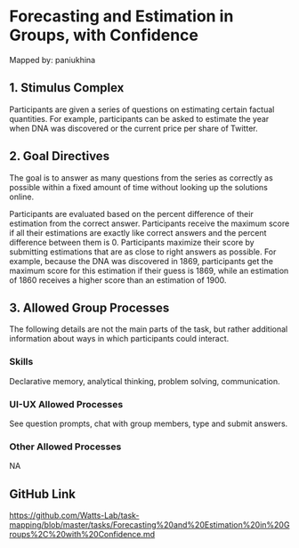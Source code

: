 # Forecasting and Estimation in Groups, with Confidence

Mapped by: paniukhina 

## 1. Stimulus Complex 
Participants are given a series of questions on estimating certain factual quantities. For example, participants can be asked to estimate the year when DNA was discovered or the current price per share of Twitter.


## 2. Goal Directives 
The goal is to answer as many questions from the series as correctly as possible within a fixed amount of time without looking up the solutions online.

Participants are evaluated based on the percent difference of their estimation from the correct answer. Participants receive the maximum score if all their estimations are exactly like correct answers and the percent difference between them is 0. Participants maximize their score by submitting estimations that are as close to right answers as possible. For example, because the DNA was discovered in 1869, participants get the maximum score for this estimation if their guess is 1869, while an estimation of 1860 receives a higher score than an estimation of 1900.

## 3. Allowed Group Processes 
The following details are not the main parts of the task, but rather additional information about ways in which participants could interact.

### Skills 
Declarative memory, analytical thinking, problem solving, communication.

### UI-UX Allowed Processes
See question prompts, chat with group members, type and submit answers.

### Other Allowed Processes
NA

## GitHub Link 
https://github.com/Watts-Lab/task-mapping/blob/master/tasks/Forecasting%20and%20Estimation%20in%20Groups%2C%20with%20Confidence.md